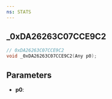 ```yaml
---
ns: STATS
---
```

## _0xDA26263C07CCE9C2

```c
// 0xDA26263C07CCE9C2
void _0xDA26263C07CCE9C2(Any p0);
```

## Parameters
* **p0**:
